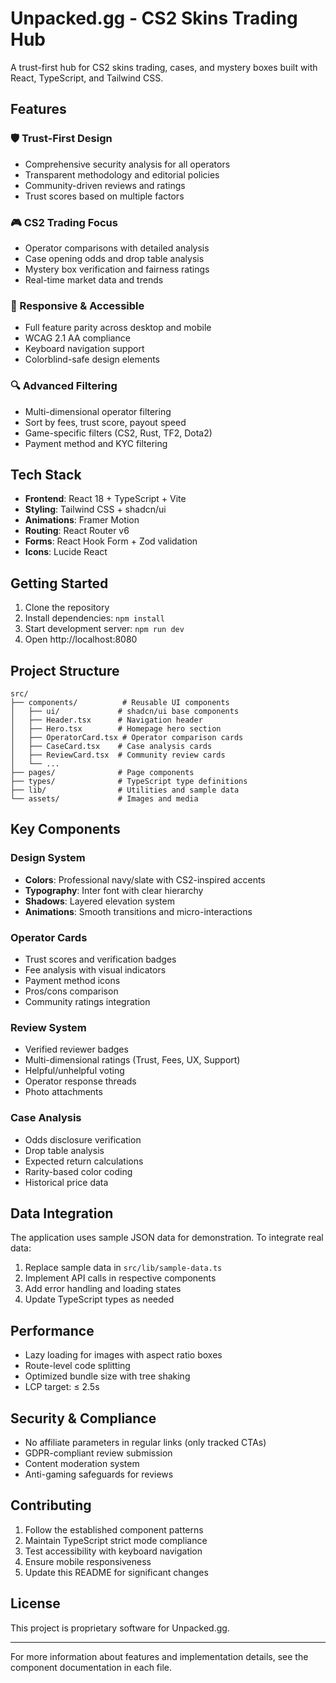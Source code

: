 # Unpacked.gg - CS2 Skins Trading Hub

A trust-first hub for CS2 skins trading, cases, and mystery boxes built with React, TypeScript, and Tailwind CSS.

## Features

### 🛡️ Trust-First Design
- Comprehensive security analysis for all operators
- Transparent methodology and editorial policies
- Community-driven reviews and ratings
- Trust scores based on multiple factors

### 🎮 CS2 Trading Focus
- Operator comparisons with detailed analysis
- Case opening odds and drop table analysis
- Mystery box verification and fairness ratings
- Real-time market data and trends

### 📱 Responsive & Accessible
- Full feature parity across desktop and mobile
- WCAG 2.1 AA compliance
- Keyboard navigation support
- Colorblind-safe design elements

### 🔍 Advanced Filtering
- Multi-dimensional operator filtering
- Sort by fees, trust score, payout speed
- Game-specific filters (CS2, Rust, TF2, Dota2)
- Payment method and KYC filtering

## Tech Stack

- **Frontend**: React 18 + TypeScript + Vite
- **Styling**: Tailwind CSS + shadcn/ui
- **Animations**: Framer Motion
- **Routing**: React Router v6
- **Forms**: React Hook Form + Zod validation
- **Icons**: Lucide React

## Getting Started

1. Clone the repository
2. Install dependencies: `npm install`
3. Start development server: `npm run dev`
4. Open http://localhost:8080

## Project Structure

```
src/
├── components/          # Reusable UI components
│   ├── ui/             # shadcn/ui base components
│   ├── Header.tsx      # Navigation header
│   ├── Hero.tsx        # Homepage hero section
│   ├── OperatorCard.tsx # Operator comparison cards
│   ├── CaseCard.tsx    # Case analysis cards
│   ├── ReviewCard.tsx  # Community review cards
│   └── ...
├── pages/              # Page components
├── types/              # TypeScript type definitions
├── lib/                # Utilities and sample data
└── assets/             # Images and media
```

## Key Components

### Design System
- **Colors**: Professional navy/slate with CS2-inspired accents
- **Typography**: Inter font with clear hierarchy
- **Shadows**: Layered elevation system
- **Animations**: Smooth transitions and micro-interactions

### Operator Cards
- Trust scores and verification badges
- Fee analysis with visual indicators
- Payment method icons
- Pros/cons comparison
- Community ratings integration

### Review System
- Verified reviewer badges
- Multi-dimensional ratings (Trust, Fees, UX, Support)
- Helpful/unhelpful voting
- Operator response threads
- Photo attachments

### Case Analysis
- Odds disclosure verification
- Drop table analysis
- Expected return calculations
- Rarity-based color coding
- Historical price data

## Data Integration

The application uses sample JSON data for demonstration. To integrate real data:

1. Replace sample data in `src/lib/sample-data.ts`
2. Implement API calls in respective components
3. Add error handling and loading states
4. Update TypeScript types as needed

## Performance

- Lazy loading for images with aspect ratio boxes
- Route-level code splitting
- Optimized bundle size with tree shaking
- LCP target: ≤ 2.5s

## Security & Compliance

- No affiliate parameters in regular links (only tracked CTAs)
- GDPR-compliant review submission
- Content moderation system
- Anti-gaming safeguards for reviews

## Contributing

1. Follow the established component patterns
2. Maintain TypeScript strict mode compliance
3. Test accessibility with keyboard navigation
4. Ensure mobile responsiveness
5. Update this README for significant changes

## License

This project is proprietary software for Unpacked.gg.

---

For more information about features and implementation details, see the component documentation in each file.